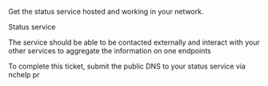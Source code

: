 Get the status service hosted and working in your network.

Status service

The service should be able to be contacted externally and interact with your other services to aggregate the information on one endpoints

To complete this ticket, submit the public DNS to your status service via nchelp pr
